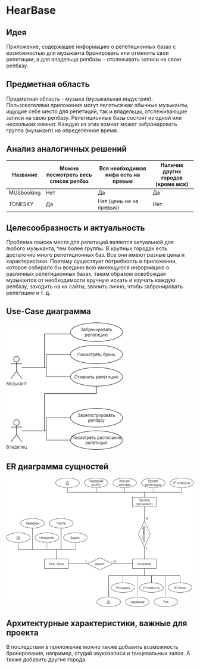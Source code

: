 # HearBase

## Идея

Приложение, содержащее информацию о репетиционных базах с возможностью для музыканта бронировать или отменять свои репетиции,
а для владельца репбазы - отслеживать записи на свою репбазу.

## Предметная область

Предметная область - музыка (музыкальная индустрия).
Пользователями приложения могут являться как обычные музыканты, ищущие себе место для репетиций,
так и владельцы, отслеживающие записи на свою репбазу.
Репетиционные базы состоят из одной или нескольких комнат. Каждую из этих комнат может забронировать группа (музыкант)
на определённое время.

## Анализ аналогичных решений

| Название   | Можно посмотреть весь список репбаз | Вся необходимая инфа есть на превью | Наличие других городов (кроме мск) |
|------------|-------------------------------------|-------------------------------------|------------------------------------|
| MUSbooking | Нет | Да | Да |
| TONESKY    | Да | Нет (цены не на превью) | Нет |

## Целесообразность и актуальность

Проблема поиска места для репетиций является актуальной для любого музыканта, тем более группы.
В крупных городах есть достаточно много репетиционных баз. Все они имеют разные цены и характеристики.
Поэтому существует потребность в приложении, которое собирало бы воедино всю имеющуюся информацию о различных
репетиционных базах, таким образом освобождая музыкантов от необходимости вручную искать и изучать каждую репбазу,
заходить на их сайты, звонить лично, чтобы забронировать репетицию и т. д.

## Use-Case диаграмма

![use-case](Use-Case.png)

## ER диаграмма сущностей

![er](ER.png)

## Архитектурные характеристики, важные для проекта

В последствии в приложение можно также добавить возможность бронирования, например,
студий звукозаписи и танцевальных залов. А также добавить другие города. 
